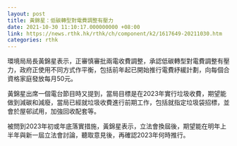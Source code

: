 ```yaml
---
layout: post
title: 黃錦星：低碳轉型對電費調整有壓力
date: 2021-10-30 11:10:17.000000000 +08:00
link: https://news.rthk.hk/rthk/ch/component/k2/1617649-20211030.htm
categories: rthk
---
```


環境局局長黃錦星表示，正審慎審批兩電收費調整，承認低碳轉型對電費調整有壓力，政府正使用不同方式作平衡，包括前年起已開始推行電費紓緩計劃，向每個合資格家庭發放每月50元。

黃錦星出席一個電台節目時又提到，當局目標是在2023年實行垃圾收費，期望能做到減碳和減廢，當局已經就垃圾收費進行前期工作，包括就指定垃圾袋招標，並會於屋邨試用，加強回收配套等。

被問到2023年初或年底落實措施，黃錦星表示，立法會換屆後，期望能在明年上半年與新一屆立法會討論，聽取意見後，再確認2023年何時推行。
